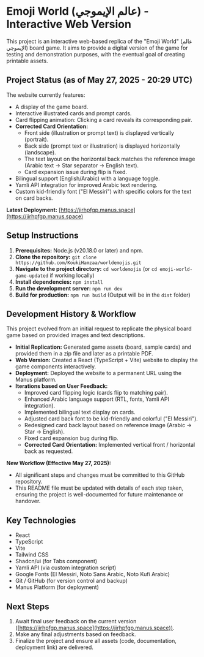 # Emoji World (عالم الإيموجي) - Interactive Web Version

This project is an interactive web-based replica of the "Emoji World" (عالم الإيموجي) board game. It aims to provide a digital version of the game for testing and demonstration purposes, with the eventual goal of creating printable assets.

## Project Status (as of May 27, 2025 - 20:29 UTC)

The website currently features:
*   A display of the game board.
*   Interactive illustrated cards and prompt cards.
*   Card flipping animation: Clicking a card reveals its corresponding pair.
*   **Corrected Card Orientation:**
    *   Front side (illustration or prompt text) is displayed vertically (portrait).
    *   Back side (prompt text or illustration) is displayed horizontally (landscape).
    *   The text layout on the horizontal back matches the reference image (Arabic text -> Star separator -> English text).
    *   Card expansion issue during flip is fixed.
*   Bilingual support (English/Arabic) with a language toggle.
*   Yamli API integration for improved Arabic text rendering.
*   Custom kid-friendly font ("El Messiri") with specific colors for the text on card backs.

**Latest Deployment:** [https://jirhpfgp.manus.space](https://jirhpfgp.manus.space)

## Setup Instructions

1.  **Prerequisites:** Node.js (v20.18.0 or later) and npm.
2.  **Clone the repository:** `git clone https://github.com/KoukiHamzaa/worldemojis.git`
3.  **Navigate to the project directory:** `cd worldemojis` (or `cd emoji-world-game-updated` if working locally)
4.  **Install dependencies:** `npm install`
5.  **Run the development server:** `npm run dev`
6.  **Build for production:** `npm run build` (Output will be in the `dist` folder)

## Development History & Workflow

This project evolved from an initial request to replicate the physical board game based on provided images and text descriptions.

*   **Initial Replication:** Generated game assets (board, sample cards) and provided them in a zip file and later as a printable PDF.
*   **Web Version:** Created a React (TypeScript + Vite) website to display the game components interactively.
*   **Deployment:** Deployed the website to a permanent URL using the Manus platform.
*   **Iterations based on User Feedback:**
    *   Improved card flipping logic (cards flip to matching pair).
    *   Enhanced Arabic language support (RTL, fonts, Yamli API integration).
    *   Implemented bilingual text display on cards.
    *   Adjusted card back font to be kid-friendly and colorful ("El Messiri").
    *   Redesigned card back layout based on reference image (Arabic -> Star -> English).
    *   Fixed card expansion bug during flip.
    *   **Corrected Card Orientation:** Implemented vertical front / horizontal back as requested.

**New Workflow (Effective May 27, 2025):**
*   All significant steps and changes must be committed to this GitHub repository.
*   This README file must be updated with details of each step taken, ensuring the project is well-documented for future maintenance or handover.

## Key Technologies

*   React
*   TypeScript
*   Vite
*   Tailwind CSS
*   Shadcn/ui (for Tabs component)
*   Yamli API (via custom integration script)
*   Google Fonts (El Messiri, Noto Sans Arabic, Noto Kufi Arabic)
*   Git / GitHub (for version control and backup)
*   Manus Platform (for deployment)

## Next Steps

1.  Await final user feedback on the current version ([https://jirhpfgp.manus.space](https://jirhpfgp.manus.space)).
2.  Make any final adjustments based on feedback.
3.  Finalize the project and ensure all assets (code, documentation, deployment link) are delivered.
